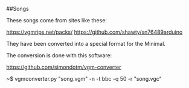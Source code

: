 ##Songs

These songs come from sites like these:

https://vgmrips.net/packs/
https://github.com/shawty/sn76489arduino

They have been converted into a special format for the Minimal.

The conversion is done with this software:

https://github.com/simondotm/vgm-converter

~$ vgmconverter.py "song.vgm" -n -t bbc -q 50 -r "song.vgc"